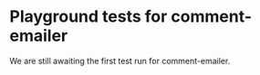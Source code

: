 # Playground tests for comment-emailer
We are still awaiting the first test run for comment-emailer.
